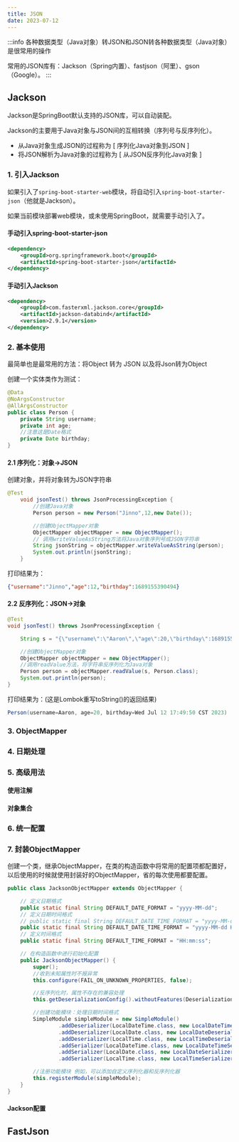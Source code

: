 ```yaml
---
title: JSON
date: 2023-07-12
---
```

:::info
各种数据类型（Java对象）转JSON和JSON转各种数据类型（Java对象）是很常用的操作

常用的JSON库有：Jackson（Spring内置）、fastjson（阿里）、gson（Google）。
:::

## Jackson
Jackson是SpringBoot默认支持的JSON库，可以自动装配。

Jackson的主要用于Java对象与JSON间的互相转换（序列号与反序列化）。
- 从Java对象生成JSON的过程称为 [ 序列化Java对象到JSON ]
- 将JSON解析为Java对象的过程称为 [ 从JSON反序列化Java对象 ]
### 1. 引入Jackson
如果引入了`spring-boot-starter-web`模块，将自动引入`spring-boot-starter-json`（他就是Jackson）。

如果当前模块部署web模块，或未使用SpringBoot，就需要手动引入了。

#### 手动引入spring-boot-starter-json
```xml
<dependency>
    <groupId>org.springframework.boot</groupId>
    <artifactId>spring-boot-starter-json</artifactId>
</dependency>
```
#### 手动引入Jackson
```xml
<dependency> 
    <groupId>com.fasterxml.jackson.core</groupId> 
    <artifactId>jackson-databind</artifactId> 
    <version>2.9.1</version> 
</dependency>
```
### 2. 基本使用
最简单也是最常用的方法：将Object 转为 JSON 以及将Json转为Object

创建一个实体类作为测试：
```java
@Data
@NoArgsConstructor
@AllArgsConstructor
public class Person {
    private String username;
    private int age;
    //注意这是Date格式
    private Date birthday;
}
```

#### 2.1 序列化：对象->JSON
创建对象，并将对象转为JSON字符串
```java
@Test
    void jsonTest() throws JsonProcessingException {
        //创建Java对象
        Person person = new Person("Jinno",12,new Date());

        //创建ObjectMapper对象
        ObjectMapper objectMapper = new ObjectMapper();
        // 调用writeValueAsString方法将Java对象序列号成JSON字符串
        String jsonString = objectMapper.writeValueAsString(person);
        System.out.println(jsonString);
    }
```
打印结果为：
```json
{"username":"Jinno","age":12,"birthday":1689155390494}
```

#### 2.2 反序列化：JSON->对象
```java
@Test
void jsonTest() throws JsonProcessingException {

    String s = "{\"username\":\"Aaron\",\"age\":20,\"birthday\":1689155390494}";

    //创建ObjectMapper对象
    ObjectMapper objectMapper = new ObjectMapper();
    //调用readValue方法，将字符串反序列化为Java对象
    Person person = objectMapper.readValue(s, Person.class);
    System.out.println(person);
}
```
打印结果为：(这是Lombok重写toString()的返回结果)
```java
Person(username=Aaron, age=20, birthday=Wed Jul 12 17:49:50 CST 2023)
```

### 3. ObjectMapper

### 4. 日期处理

### 5. 高级用法
#### 使用注解
#### 对象集合

### 6. 统一配置

### 7. 封装ObjectMapper
创建一个类，继承ObjectMapper，在类的构造函数中将常用的配置项都配置好，以后使用的时候就使用封装好的ObjectMapper，省的每次使用都要配置。
```java
public class JacksonObjectMapper extends ObjectMapper {

    // 定义日期格式
    public static final String DEFAULT_DATE_FORMAT = "yyyy-MM-dd";
    // 定义日期时间格式
    // public static final String DEFAULT_DATE_TIME_FORMAT = "yyyy-MM-dd HH:mm:ss";
    public static final String DEFAULT_DATE_TIME_FORMAT = "yyyy-MM-dd HH:mm";
    // 定义时间格式
    public static final String DEFAULT_TIME_FORMAT = "HH:mm:ss";

    // 在构造函数中进行初始化配置
    public JacksonObjectMapper() {
        super();
        //收到未知属性时不报异常
        this.configure(FAIL_ON_UNKNOWN_PROPERTIES, false);

        //反序列化时，属性不存在的兼容处理
        this.getDeserializationConfig().withoutFeatures(DeserializationFeature.FAIL_ON_UNKNOWN_PROPERTIES);

        //创建功能模块：处理日期时间格式
        SimpleModule simpleModule = new SimpleModule()
                .addDeserializer(LocalDateTime.class, new LocalDateTimeDeserializer(DateTimeFormatter.ofPattern(DEFAULT_DATE_TIME_FORMAT)))
                .addDeserializer(LocalDate.class, new LocalDateDeserializer(DateTimeFormatter.ofPattern(DEFAULT_DATE_FORMAT)))
                .addDeserializer(LocalTime.class, new LocalTimeDeserializer(DateTimeFormatter.ofPattern(DEFAULT_TIME_FORMAT)))
                .addSerializer(LocalDateTime.class, new LocalDateTimeSerializer(DateTimeFormatter.ofPattern(DEFAULT_DATE_TIME_FORMAT)))
                .addSerializer(LocalDate.class, new LocalDateSerializer(DateTimeFormatter.ofPattern(DEFAULT_DATE_FORMAT)))
                .addSerializer(LocalTime.class, new LocalTimeSerializer(DateTimeFormatter.ofPattern(DEFAULT_TIME_FORMAT)));

        //注册功能模块 例如，可以添加自定义序列化器和反序列化器
        this.registerModule(simpleModule);
    }
}

```



#### Jackson配置



## FastJson




